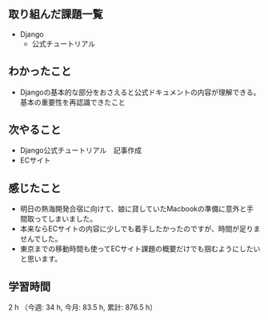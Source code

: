 ## 取り組んだ課題一覧
- Django
    - 公式チュートリアル

## わかったこと
- Djangoの基本的な部分をおさえると公式ドキュメントの内容が理解できる。基本の重要性を再認識できたこと      

## 次やること
- Django公式チュートリアル　記事作成
- ECサイト

## 感じたこと
-  明日の熱海開発合宿に向けて、娘に貸していたMacbookの準備に意外と手間取ってしまいました。
- 本来ならECサイトの内容に少しでも着手したかったのですが、時間が足りませんでした。
- 東京までの移動時間も使ってECサイト課題の概要だけでも掴むようにしたいと思います。              
    
## 学習時間
2 h （今週: 34 h, 今月: 83.5 h, 累計: 876.5 h）